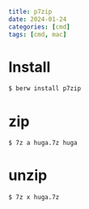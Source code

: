 ```yaml
title: p7zip
date: 2024-01-24
categories: [cmd]
tags: [cmd, mac]
```

# Install

```sh
$ berw install p7zip
```

# zip

```sh
$ 7z a huga.7z huga
```

# unzip

```sh
$ 7z x huga.7z
```
